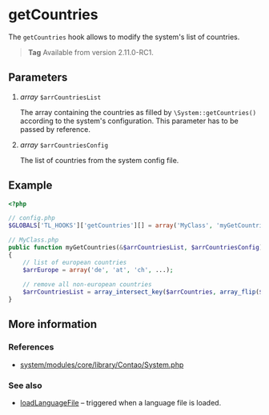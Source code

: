 # getCountries

The `getCountries` hook allows to modify the system's list of countries.

> **Tag** Available from version 2.11.0-RC1.


## Parameters

1. *array* `$arrCountriesList`

    The array containing the countries as filled by `\System::getCountries()` according to the 
    system's configuration. This parameter has to be passed by reference.

2. *array* `$arrCountriesConfig`

    The list of countries from the system config file.


## Example

```php
<?php

// config.php
$GLOBALS['TL_HOOKS']['getCountries'][] = array('MyClass', 'myGetCountries');

// MyClass.php
public function myGetCountries(&$arrCountriesList, $arrCountriesConfig)
{
    // list of european countries
    $arrEurope = array('de', 'at', 'ch', ...);
   
    // remove all non-european countries
    $arrCountriesList = array_intersect_key($arrCountries, array_flip($arrEurope));
}
```


## More information


### References

- [system/modules/core/library/Contao/System.php](https://github.com/contao/core/blob/3.5.0/system/modules/core/library/Contao/System.php#L403-L409)


### See also

- [loadLanguageFile](loadLanguageFile.md) – triggered when a language file is loaded.
